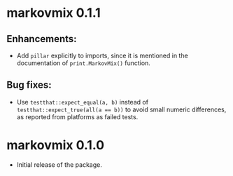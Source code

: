 # markovmix 0.1.1

## Enhancements:

* Add `pillar` explicitly to imports, since it is mentioned in the documentation of `print.MarkovMix()` function.

## Bug fixes:

* Use `testthat::expect_equal(a, b)` instead of `testthat::expect_true(all(a == b))` to avoid small numeric differences,
as reported from platforms as failed tests.


# markovmix 0.1.0

* Initial release of the package.
